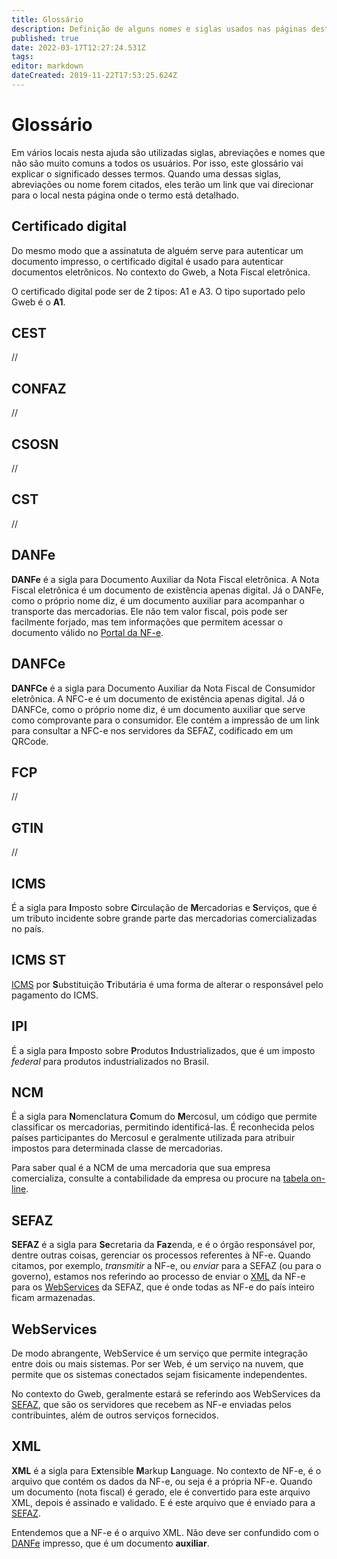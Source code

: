 ```yaml
---
title: Glossário
description: Definição de alguns nomes e siglas usados nas páginas desta ajuda
published: true
date: 2022-03-17T12:27:24.531Z
tags: 
editor: markdown
dateCreated: 2019-11-22T17:53:25.624Z
---
```


# Glossário

Em vários locais nesta ajuda são utilizadas siglas, abreviações e nomes que não são muito comuns a todos os usuários. Por isso, este glossário vai explicar o significado desses termos. Quando uma dessas siglas, abreviações ou nome forem citados, eles terão um link que vai direcionar para o local nesta página onde o termo está detalhado.

## Certificado digital

Do mesmo modo que a assinatuta de alguém serve para autenticar um documento impresso, o certificado digital é usado para autenticar documentos eletrônicos. No contexto do Gweb, a Nota Fiscal eletrônica.

O certificado digital pode ser de 2 tipos: A1 e A3. O tipo suportado pelo Gweb é o **A1**.

## CEST

//

## CONFAZ

//

## CSOSN

//

## CST

//

## DANFe

**DANFe** é a sigla para Documento Auxiliar da Nota Fiscal eletrônica. A Nota Fiscal eletrônica é um documento de existência apenas digital. Já o DANFe, como o próprio nome diz, é um documento auxiliar para acompanhar o transporte das mercadorias. Ele não tem valor fiscal, pois pode ser facilmente forjado, mas tem informações que permitem acessar o documento válido no [Portal da NF-e](https://www.nfe.fazenda.gov.br/portal/consultaRecaptcha.aspx?tipoConsulta=completa).


## DANFCe

**DANFCe** é a sigla para Documento Auxiliar da Nota Fiscal de Consumidor eletrônica. A NFC-e é um documento de existência apenas digital. Já o DANFCe, como o próprio nome diz, é um documento auxiliar que serve como comprovante para o consumidor. Ele contém a impressão de um link para consultar a NFC-e nos servidores da SEFAZ, codificado em um QRCode.

## FCP

//

## GTIN

//

## ICMS

É a sigla para **I**mposto sobre **C**irculação de **M**ercadorias e **S**erviços, que é um tributo incidente sobre grande parte das mercadorias comercializadas no país.

## ICMS ST

[ICMS](/glossario#icms) por **S**ubstituição **T**ributária é uma forma de alterar o responsável pelo pagamento do ICMS.

## IPI

É a sigla para **I**mposto sobre **P**rodutos **I**ndustrializados, que é um imposto _federal_ para produtos industrializados no Brasil.

## NCM

É a sigla para **N**omenclatura **C**omum do **M**ercosul, um código que permite classificar os mercadorias, permitindo identificá-las. É reconhecida pelos países participantes do Mercosul e geralmente utilizada para atribuir impostos para determinada classe de mercadorias.

Para saber qual é a NCM de uma mercadoria que sua empresa comercializa, consulte a contabilidade da empresa ou procure na [tabela on-line](https://portalunico.siscomex.gov.br/classif/#/sumario?perfil=publico).

## SEFAZ

**SEFAZ** é a sigla para **Se**cretaria da **Faz**enda, e é o órgão responsável por, dentre outras coisas, gerenciar os processos referentes à NF-e. Quando citamos, por exemplo, *transmitir* a NF-e, ou *enviar* para a SEFAZ (ou para o governo), estamos nos referindo ao processo de enviar o [XML](/glossario/xml) da NF-e para os [WebServices](/glossario/webservices) da SEFAZ, que é onde todas as NF-e do país inteiro ficam armazenadas.

## WebServices

De modo abrangente, WebService é um serviço que permite integração entre dois ou mais sistemas. Por ser Web, é um serviço na nuvem, que permite que os sistemas conectados sejam fisicamente independentes. 

No contexto do Gweb, geralmente estará se referindo aos WebServices da [SEFAZ](/glossario/sefaz/), que são os servidores que recebem as NF-e enviadas pelos contribuintes, além de outros serviços fornecidos.

## XML

**XML** é a sigla para E**x**tensible **M**arkup **L**anguage. No contexto de NF-e, é o arquivo que contém os dados da NF-e, ou seja é a própria NF-e. Quando um documento (nota fiscal) é gerado, ele é convertido para este arquivo XML, depois é assinado e validado. E é este arquivo que é enviado para a [SEFAZ](/glossario/sefaz/).
  
Entendemos que a NF-e é o arquivo XML. Não deve ser confundido com o [DANFe](/glossario/danfe) impresso, que é um documento **auxiliar**.
